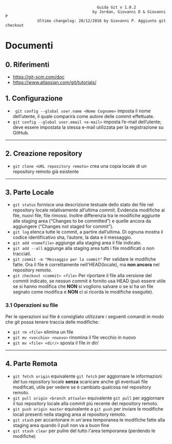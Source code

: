                                             Guida Git v 1.0.2
                                          by Jordan, Giovanni D & Giovanni P
                  Ultimo changelog: 20/12/2016 by Giovanni P. Aggiunto git checkout

# Documenti

## 0. Riferimenti
* https://git-scm.com/doc
* https://www.atlassian.com/git/tutorials/

## 1. Configurazione
* ` git config --global user.name <Nome Cognome>` imposta il nome dell’utente, il quale comparirà come autore delle commit effettuate.
* ` git config --global user.email <e-mail> ` imposta l’e-mail dell’utente; deve essere impostata la stessa e-mail utilizzata per la registrazione su GitHub.

- - -

## 2. Creazione repository
* `git clone <URL repository remoto>` crea una copia locale di un repository remoto già esistente

- - -

## 3. Parte Locale
* `git status` fornisce una descrizione testuale dello stato dei file nel repository locale relativamente all’ultima commit. Evidenzia modifiche ai file, nuovi file, file rimossi. Inoltre differenzia tra le modifiche aggiunte alle staging area (“Changes to be committed”) e quelle ancora da aggiungere (“Changes not staged for commit”).
* `git log` elenca tutte le commit, a partire dall’ultima. Di ognuna mostra il codice identificativo sha, l’autore, la data e il messaggio.
* `git add <nomefile>` aggiunge alla staging area il file indicato.
* `git add --all` aggiunge alla staging area tutti i file modificati o non tracciati.
* `git commit -m "Messaggio per la commit"` Per validare le modifiche fatte. Ora il file è correttamente nell'HEAD(locale), ma **non ancora** nel repository remoto.
* `git checkout <commit> <file>` Per riportare il file alla versione del commit indicato, se nessun commit è fornito usa HEAD (può essere utile se si hanno modifica che **NON** si vogliono salvare o se si ha un file segnato come modifica e **NON** ci si ricorda le modifiche eseguite).

### 3.1 Operazioni su file
Per le operazioni sui file è consigliato utilizzare i seguenti comandi in modo che git possa tenere traccia delle modifiche:
* `git rm <file>` elimina un file
* `git mv <vecchio> <nuovo>` rinomina il file vecchio in nuovo
* `git mv <file> <dir/>` sposta il file in dir/

- - -

## 4. Parte Remota
* `git fetch origin` equivalente `git fetch` per aggiornare le informazioni del tuo repository locale **senza** scaricare anche gli eventuali file modificati, utile per vedere se è cambiato qualcosa nel repository remoto.
* `git pull origin <branch attuale>` equivalente `git pull` per aggiornare il tuo repository locale alla commit più recente del repository remoto.
* `git push origin master` equivalente a `git push` per inviare le modifiche locali presenti nella staging area al repository remoto. 
* `git stash` per accantonare in un'area temporanea le modifiche fatte alla staging area quando il pull non va a buon fine
* `git stash clear` per pulire del tutto l'area temporanea (perdendo le modifiche)

